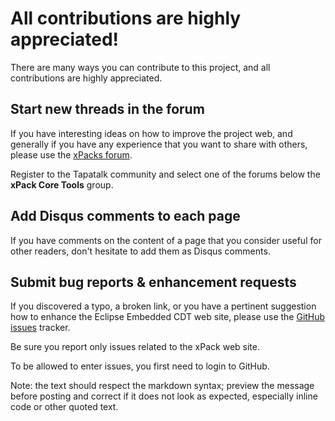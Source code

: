 # All contributions are highly appreciated!

There are many ways you can contribute to this project, and all
contributions are highly appreciated.

## Start new threads in the forum

If you have interesting ideas on how to improve the project web,
and generally if you have any experience that you want to share with
others, please use the
[xPacks forum](https://www.tapatalk.com/groups/xpack/).

Register to the Tapatalk community and select one of the forums below
the **xPack Core Tools** group.

## Add Disqus comments to each page

If you have comments on the content of a page that you consider useful
for other readers, don't hesitate to add them as Disqus comments.

## Submit bug reports & enhancement requests

If you discovered a typo, a broken link, or you have a pertinent
suggestion how to enhance the Eclipse Embedded CDT web site, please use the
[GitHub issues](https://github.com/xpack/web-jekyll/issues/) tracker.

Be sure you report only issues related to the xPack web site.

To be allowed to enter issues, you first need to login to GitHub.

Note: the text should respect the markdown syntax; preview the message
before posting and correct if it does not look as expected, especially
inline code or other quoted text.
